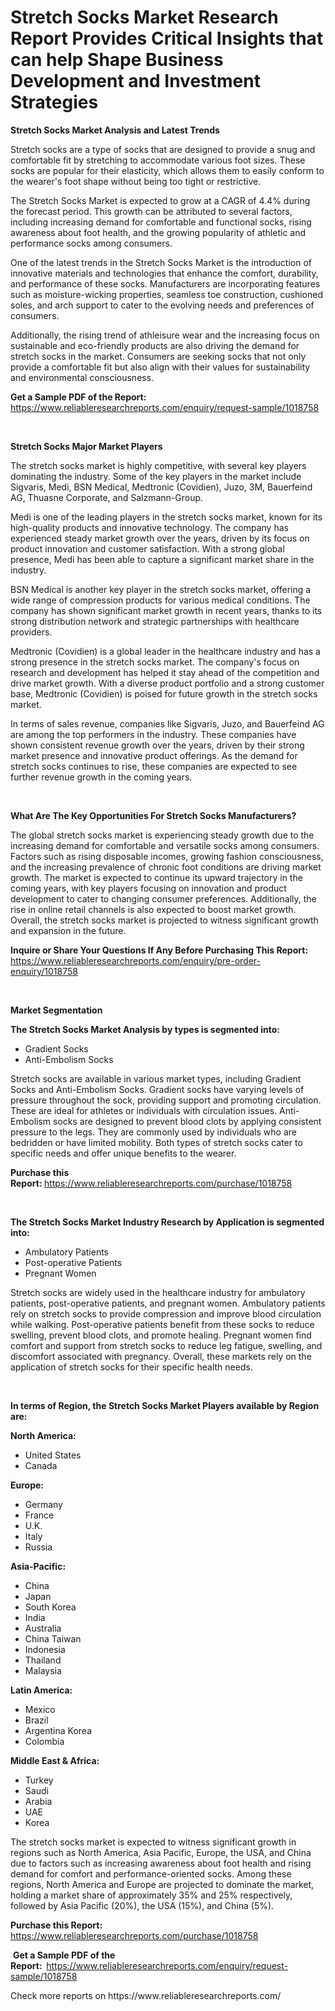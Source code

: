 <p><h1>Stretch Socks Market Research Report Provides Critical Insights that can help Shape Business Development and Investment Strategies</h1></p><p><strong>Stretch Socks Market Analysis and Latest Trends</strong></p>
<p><p>Stretch socks are a type of socks that are designed to provide a snug and comfortable fit by stretching to accommodate various foot sizes. These socks are popular for their elasticity, which allows them to easily conform to the wearer's foot shape without being too tight or restrictive.</p><p>The Stretch Socks Market is expected to grow at a CAGR of 4.4% during the forecast period. This growth can be attributed to several factors, including increasing demand for comfortable and functional socks, rising awareness about foot health, and the growing popularity of athletic and performance socks among consumers.</p><p>One of the latest trends in the Stretch Socks Market is the introduction of innovative materials and technologies that enhance the comfort, durability, and performance of these socks. Manufacturers are incorporating features such as moisture-wicking properties, seamless toe construction, cushioned soles, and arch support to cater to the evolving needs and preferences of consumers.</p><p>Additionally, the rising trend of athleisure wear and the increasing focus on sustainable and eco-friendly products are also driving the demand for stretch socks in the market. Consumers are seeking socks that not only provide a comfortable fit but also align with their values for sustainability and environmental consciousness.</p></p>
<p><strong>Get a Sample PDF of the Report:&nbsp;</strong> <a href="https://www.reliableresearchreports.com/enquiry/request-sample/1018758">https://www.reliableresearchreports.com/enquiry/request-sample/1018758</a></p>
<p>&nbsp;</p>
<p><strong>Stretch Socks Major Market Players</strong></p>
<p><p>The stretch socks market is highly competitive, with several key players dominating the industry. Some of the key players in the market include Sigvaris, Medi, BSN Medical, Medtronic (Covidien), Juzo, 3M, Bauerfeind AG, Thuasne Corporate, and Salzmann-Group.</p><p>Medi is one of the leading players in the stretch socks market, known for its high-quality products and innovative technology. The company has experienced steady market growth over the years, driven by its focus on product innovation and customer satisfaction. With a strong global presence, Medi has been able to capture a significant market share in the industry.</p><p>BSN Medical is another key player in the stretch socks market, offering a wide range of compression products for various medical conditions. The company has shown significant market growth in recent years, thanks to its strong distribution network and strategic partnerships with healthcare providers.</p><p>Medtronic (Covidien) is a global leader in the healthcare industry and has a strong presence in the stretch socks market. The company's focus on research and development has helped it stay ahead of the competition and drive market growth. With a diverse product portfolio and a strong customer base, Medtronic (Covidien) is poised for future growth in the stretch socks market.</p><p>In terms of sales revenue, companies like Sigvaris, Juzo, and Bauerfeind AG are among the top performers in the industry. These companies have shown consistent revenue growth over the years, driven by their strong market presence and innovative product offerings. As the demand for stretch socks continues to rise, these companies are expected to see further revenue growth in the coming years.</p></p>
<p>&nbsp;</p>
<p><strong>What Are The Key Opportunities For Stretch Socks Manufacturers?</strong></p>
<p><p>The global stretch socks market is experiencing steady growth due to the increasing demand for comfortable and versatile socks among consumers. Factors such as rising disposable incomes, growing fashion consciousness, and the increasing prevalence of chronic foot conditions are driving market growth. The market is expected to continue its upward trajectory in the coming years, with key players focusing on innovation and product development to cater to changing consumer preferences. Additionally, the rise in online retail channels is also expected to boost market growth. Overall, the stretch socks market is projected to witness significant growth and expansion in the future.</p></p>
<p><strong>Inquire or Share Your Questions If Any Before Purchasing This Report:</strong> <a href="https://www.reliableresearchreports.com/enquiry/pre-order-enquiry/1018758">https://www.reliableresearchreports.com/enquiry/pre-order-enquiry/1018758</a></p>
<p>&nbsp;</p>
<p><strong>Market Segmentation</strong></p>
<p><strong>The Stretch Socks Market Analysis by types is segmented into:</strong></p>
<p><ul><li>Gradient Socks</li><li>Anti-Embolism Socks</li></ul></p>
<p><p>Stretch socks are available in various market types, including Gradient Socks and Anti-Embolism Socks. Gradient socks have varying levels of pressure throughout the sock, providing support and promoting circulation. These are ideal for athletes or individuals with circulation issues. Anti-Embolism socks are designed to prevent blood clots by applying consistent pressure to the legs. They are commonly used by individuals who are bedridden or have limited mobility. Both types of stretch socks cater to specific needs and offer unique benefits to the wearer.</p></p>
<p><strong>Purchase this Report:&nbsp;</strong><a href="https://www.reliableresearchreports.com/purchase/1018758">https://www.reliableresearchreports.com/purchase/1018758</a></p>
<p>&nbsp;</p>
<p><strong>The Stretch Socks Market Industry Research by Application is segmented into:</strong></p>
<p><ul><li>Ambulatory Patients</li><li>Post-operative Patients</li><li>Pregnant Women</li></ul></p>
<p><p>Stretch socks are widely used in the healthcare industry for ambulatory patients, post-operative patients, and pregnant women. Ambulatory patients rely on stretch socks to provide compression and improve blood circulation while walking. Post-operative patients benefit from these socks to reduce swelling, prevent blood clots, and promote healing. Pregnant women find comfort and support from stretch socks to reduce leg fatigue, swelling, and discomfort associated with pregnancy. Overall, these markets rely on the application of stretch socks for their specific health needs.</p></p>
<p>&nbsp;</p>
<p><strong>In terms of Region, the Stretch Socks Market Players available by Region are:</strong></p>
<p>
    <p> <strong> North America: </strong>
        <ul>
            <li>United States</li>
            <li>Canada</li>
        </ul>
        </p> 
    <p> <strong> Europe: </strong>
        <ul>
            <li>Germany</li>
            <li>France</li>
            <li>U.K.</li>
            <li>Italy</li>
            <li>Russia</li>
        </ul>
        </p> 
    <p> <strong> Asia-Pacific: </strong>
        <ul>
            <li>China</li>
            <li>Japan</li>
            <li>South Korea</li>
            <li>India</li>
            <li>Australia</li>
            <li>China Taiwan</li>
            <li>Indonesia</li>
            <li>Thailand</li>
            <li>Malaysia</li>
        </ul>
        </p> 
    <p> <strong> Latin America: </strong>
        <ul>
            <li>Mexico</li>
            <li>Brazil</li>
            <li>Argentina Korea</li>
            <li>Colombia</li>
        </ul>
        </p> 
    <p> <strong> Middle East & Africa: </strong>
        <ul>
            <li>Turkey</li>
            <li>Saudi</li>
            <li>Arabia</li>
            <li>UAE</li>
            <li>Korea</li>
        </ul>
    </p>
    </p>
<p><p>The stretch socks market is expected to witness significant growth in regions such as North America, Asia Pacific, Europe, the USA, and China due to factors such as increasing awareness about foot health and rising demand for comfort and performance-oriented socks. Among these regions, North America and Europe are projected to dominate the market, holding a market share of approximately 35% and 25% respectively, followed by Asia Pacific (20%), the USA (15%), and China (5%).</p></p>
<p><strong>Purchase this Report: </strong><a href="https://www.reliableresearchreports.com/purchase/1018758">https://www.reliableresearchreports.com/purchase/1018758</a></p>
<p>&nbsp;<strong>Get a Sample PDF of the Report:&nbsp;&nbsp;</strong><a href="https://www.reliableresearchreports.com/enquiry/request-sample/1018758">https://www.reliableresearchreports.com/enquiry/request-sample/1018758</a></p>
<p><strong></strong></p>
<p>Check more reports on https://www.reliableresearchreports.com/</p>